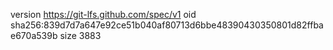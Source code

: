 version https://git-lfs.github.com/spec/v1
oid sha256:839d7d7a647e92ce51b040af80713d6bbe48390430350801d82ffbae670a539b
size 3883
